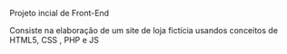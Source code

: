 Projeto incial de Front-End

Consiste na elaboração de um site de loja fictícia usandos conceitos de HTML5, CSS , PHP e JS  
